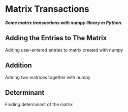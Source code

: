 # Matrix Transactions
***Some matrix transactions with numpy library in Python.***



## Adding the Entries to The Matrix
Adding user-entered entries to matrix created with numpy

## Addition
Adding two matrices together with numpy

## Determinant
Finding determinant of the matrix
